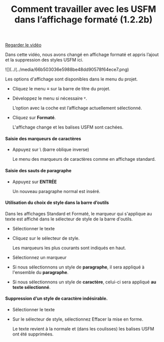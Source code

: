 ﻿---
title: Comment travailler avec les USFM dans l’affichage formaté (1.2.2b)
---
[Regarder le vidéo](https://vimeo.com/446776619)

Dans cette vidéo, nous avons changé en affichage formaté et appris l’ajout et la suppression des styles USFM ici.

![](../(../media/66b503036e5988be48dd90578f64ece7.png)

Les options d'affichage sont disponibles dans le menu du projet.

-   Cliquez le menu **≡** sur la barre de titre du projet.
-   Développez le menu si nécessaire ˅.

    L’option avec la coche est l’affichage actuellement sélectionné.

-   Cliquez sur **Formaté**.

    L'affichage change et les balises USFM sont cachées.

#### Saisie des marqueurs de caractères

-   Appuyez sur \\ (barre oblique inverse)

    Le menu des marqueurs de caractères comme en affichage standard.

#### Saisie des sauts de paragraphe

-   Appuyez sur **ENTRÉE**

    Un nouveau paragraphe normal est inséré.

#### Utilisation du choix de style dans la barre d’outils

Dans les affichages Standard et Formaté, le marqueur qui s'applique au texte est affiché dans le sélecteur de style de la barre d'outils.

-   Sélectionner le texte
-   Cliquez sur le sélecteur de style.

    Les marqueurs les plus courants sont indiqués en haut.

-   Sélectionnez un marqueur
-   Si nous sélectionnons un style de **paragraphe**, il sera appliqué à l'ensemble du **paragraphe**.
-   Si nous sélectionnons un style de **caractère**, celui-ci sera appliqué **au texte sélectionné**.

#### Suppression d’un style de caractère indésirable.

-   Sélectionner le texte
-   Sur le sélecteur de style, sélectionnez Effacer la mise en forme.

    Le texte revient à la normale et (dans les coulisses) les balises USFM ont été supprimées.

